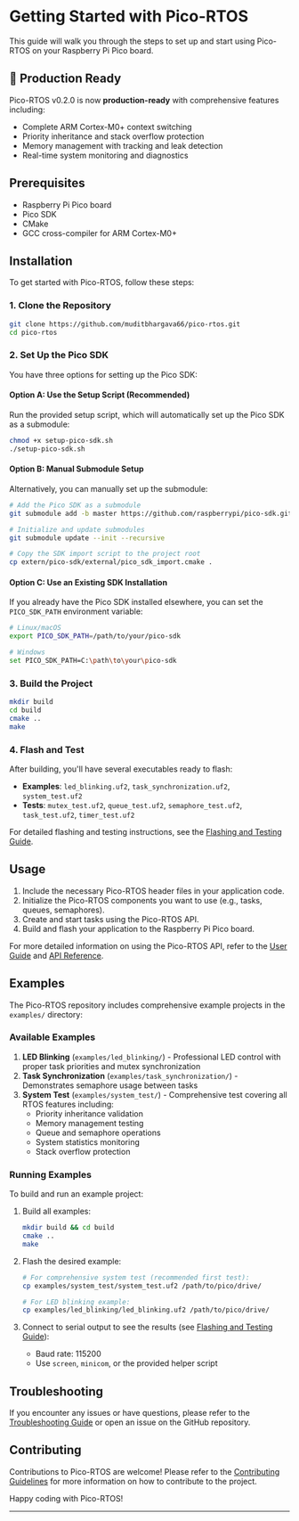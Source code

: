 # Getting Started with Pico-RTOS

This guide will walk you through the steps to set up and start using Pico-RTOS on your Raspberry Pi Pico board.

## 🚀 Production Ready

Pico-RTOS v0.2.0 is now **production-ready** with comprehensive features including:
- Complete ARM Cortex-M0+ context switching
- Priority inheritance and stack overflow protection
- Memory management with tracking and leak detection
- Real-time system monitoring and diagnostics

## Prerequisites

- Raspberry Pi Pico board
- Pico SDK
- CMake
- GCC cross-compiler for ARM Cortex-M0+

## Installation

To get started with Pico-RTOS, follow these steps:

### 1. Clone the Repository

```bash
git clone https://github.com/muditbhargava66/pico-rtos.git
cd pico-rtos
```

### 2. Set Up the Pico SDK

You have three options for setting up the Pico SDK:

#### Option A: Use the Setup Script (Recommended)

Run the provided setup script, which will automatically set up the Pico SDK as a submodule:

```bash
chmod +x setup-pico-sdk.sh
./setup-pico-sdk.sh
```

#### Option B: Manual Submodule Setup

Alternatively, you can manually set up the submodule:

```bash
# Add the Pico SDK as a submodule
git submodule add -b master https://github.com/raspberrypi/pico-sdk.git extern/pico-sdk

# Initialize and update submodules
git submodule update --init --recursive

# Copy the SDK import script to the project root
cp extern/pico-sdk/external/pico_sdk_import.cmake .
```

#### Option C: Use an Existing SDK Installation

If you already have the Pico SDK installed elsewhere, you can set the `PICO_SDK_PATH` environment variable:

```bash
# Linux/macOS
export PICO_SDK_PATH=/path/to/your/pico-sdk

# Windows
set PICO_SDK_PATH=C:\path\to\your\pico-sdk
```

### 3. Build the Project

```bash
mkdir build
cd build
cmake ..
make
```

### 4. Flash and Test

After building, you'll have several executables ready to flash:

- **Examples**: `led_blinking.uf2`, `task_synchronization.uf2`, `system_test.uf2`
- **Tests**: `mutex_test.uf2`, `queue_test.uf2`, `semaphore_test.uf2`, `task_test.uf2`, `timer_test.uf2`

For detailed flashing and testing instructions, see the [Flashing and Testing Guide](flashing_and_testing.md).

## Usage

1. Include the necessary Pico-RTOS header files in your application code.
2. Initialize the Pico-RTOS components you want to use (e.g., tasks, queues, semaphores).
3. Create and start tasks using the Pico-RTOS API.
4. Build and flash your application to the Raspberry Pi Pico board.

For more detailed information on using the Pico-RTOS API, refer to the [User Guide](user_guide.md) and [API Reference](api_reference.md).

## Examples

The Pico-RTOS repository includes comprehensive example projects in the `examples/` directory:

### Available Examples

1. **LED Blinking** (`examples/led_blinking/`) - Professional LED control with proper task priorities and mutex synchronization
2. **Task Synchronization** (`examples/task_synchronization/`) - Demonstrates semaphore usage between tasks
3. **System Test** (`examples/system_test/`) - Comprehensive test covering all RTOS features including:
   - Priority inheritance validation
   - Memory management testing
   - Queue and semaphore operations
   - System statistics monitoring
   - Stack overflow protection

### Running Examples

To build and run an example project:

1. Build all examples:
   ```bash
   mkdir build && cd build
   cmake ..
   make
   ```

2. Flash the desired example:
   ```bash
   # For comprehensive system test (recommended first test):
   cp examples/system_test/system_test.uf2 /path/to/pico/drive/
   
   # For LED blinking example:
   cp examples/led_blinking/led_blinking.uf2 /path/to/pico/drive/
   ```

3. Connect to serial output to see the results (see [Flashing and Testing Guide](flashing_and_testing.md)):
   - Baud rate: 115200
   - Use `screen`, `minicom`, or the provided helper script

## Troubleshooting

If you encounter any issues or have questions, please refer to the [Troubleshooting Guide](troubleshooting.md) or open an issue on the GitHub repository.

## Contributing

Contributions to Pico-RTOS are welcome! Please refer to the [Contributing Guidelines](contributing.md) for more information on how to contribute to the project.

Happy coding with Pico-RTOS!

---